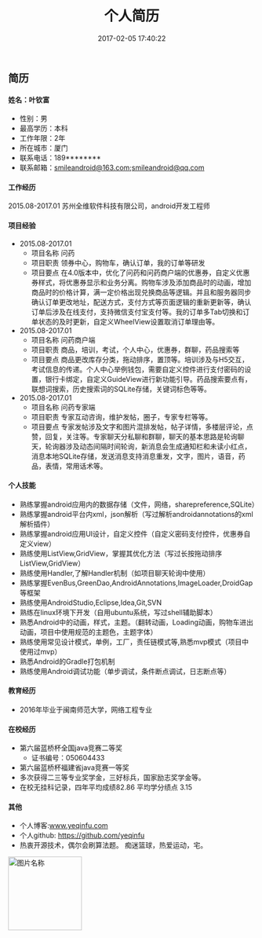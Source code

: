 ﻿---
title: 个人简历
date: 2017-02-05 17:40:22
tags:
---
## 简历
#### 姓名：叶钦富 
* 性别：男
* 最高学历：本科
* 工作年限：2年
* 所在城市：厦门
* 联系电话：189********
* 联系邮箱：smileandroid@163.com;smileandroid@qq.com

#### 工作经历
2015.08-2017.01 
苏州全维软件科技有限公司，android开发工程师


#### 项目经验
* 2015.08-2017.01
  - 项目名称 问药
  - 项目职责 领券中心，购物车，确认订单，我的订单等研发
  - 项目要点 在4.0版本中，优化了问药和问药商户端的优惠券，自定义优惠券样式，将优惠券显示和业务分离。购物车涉及添加商品时的动画，增加商品时的价格计算，满一定价格出现兑换商品等逻辑。并且和服务器同步确认订单更改地址，配送方式，支付方式等页面逻辑的重新更新等，确认订单后涉及在线支付，支持微信支付宝支付等。我的订单多Tab切换和订单状态的及时更新，自定义WheelView设置取消订单理由等。
* 2015.08-2017.01
  - 项目名称 问药商户端
  - 项目职责 商品，培训，考试，个人中心，优惠券，群聊，药品搜索等
  - 项目要点 商品更改库存分类，拖动排序，置顶等。培训涉及与H5交互，考试信息的传递。个人中心举例钱包，需要自定义控件进行支付密码的设置，银行卡绑定，自定义GuideView进行新功能引导。药品搜索要点有，联想词搜索，历史搜索词的SQLite存储，关键词标色等等。
* 2015.08-2017.01
  - 项目名称 问药专家端
  - 项目职责 专家互动咨询，维护发帖，圈子，专家专栏等等。
  - 项目要点  专家发帖涉及文字和图片混排发帖，帖子详情，多楼层评论，点赞，回复，关注等。专家聊天分私聊和群聊，聊天的基本思路是轮询聊天，轮询器涉及动态间隔时间轮询，新消息会生成通知栏和未读小红点，消息本地SQLite存储，发送消息支持消息重发，文字，图片，语音，药品，表情，常用话术等。

#### 个人技能
* 熟练掌握android应用内的数据存储（文件，网络，sharepreference,SQLite）
* 熟练掌握android平台内xml，json解析（写过解析androidannotations的xml解析插件）
* 熟练掌握android应用UI设计，自定义控件（自定义密码支付控件，优惠券自定义view）
* 熟练使用ListView,GridView，掌握其优化方法（写过长按拖动排序ListView,GridView）
* 熟练使用Handler,了解Handler机制（如项目聊天轮询中使用）
* 熟练掌握EvenBus,GreenDao,AndroidAnnotations,ImageLoader,DroidGap等框架
* 熟练使用AndroidStudio,Eclipse,Idea,Git,SVN
* 熟练在linux环境下开发（自用ubuntu系统，写过shell辅助脚本）
* 熟悉Android中的动画，样式，主题。（翻转动画，Loading动画，购物车进出动画，项目中使用规范的主题色，主题字体）
* 熟练使用常见设计模式，单例，工厂，责任链模式等,熟悉mvp模式（项目中使用过mvp）
* 熟悉Android的Gradle打包机制　
* 熟练使用Android调试功能（单步调试，条件断点调试，日志断点等）



#### 教育经历
* 2016年毕业于闽南师范大学，网络工程专业

#### 在校经历
* 第六届蓝桥杯全国java竞赛二等奖
  - 证书编号：050604433
* 第六届蓝桥杯福建省java竞赛一等奖
* 多次获得二三等专业奖学金，三好标兵，国家励志奖学金等。
* 在校无挂科记录，四年平均成绩82.86 平均学分绩点 3.15

#### 其他
* 个人博客:www.yeqinfu.com
* 个人github: https://github.com/yeqinfu
* 热衷开源技术，偶尔会刷算法题。 痴迷篮球，热爱运动，宅。


















<img src="/imgs/叶钦富1208000532.jpg" width = "150"  alt="图片名称" align=center />

